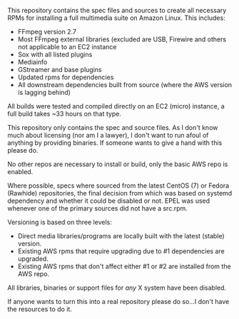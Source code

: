 This repository contains the spec files and sources to create all necessary RPMs for installing a full multimedia suite on Amazon Linux. This includes:

 - FFmpeg version 2.7
 - Most FFmpeg external libraries (excluded are USB, Firewire and others not applicable to an EC2 instance
 - Sox with all listed plugins
 - Mediainfo
 - GStreamer and base plugins
 - Updated rpms for dependencies
 - All downstream dependencies built from source (where the AWS version is lagging behind)

All builds were tested and compiled directly on an EC2 (micro) instance, a full build takes ~33 hours on that type.

This repository only contains the spec and source files. As I don't know much about licensing (nor am I a lawyer), I don't want to run afoul of anything by providing binaries. If someone wants to give a hand with this please do.

No other repos are necessary to install or build, only the basic AWS repo is enabled.

Where possible, specs where sourced from the latest CentOS (7) or Fedora (Rawhide) repositories, the final decision from which was based on systemd dependency and whether it could be disabled or not. EPEL was used whenever one of the primary sources did not have a src.rpm.

Versioning is based on three levels:

 - Direct media libraries/programs are locally built with the latest (stable) version.
 - Existing AWS rpms that require upgrading due to #1 dependencies are upgraded.
 - Existing AWS rpms that don't affect either #1 or #2 are installed from the AWS repo.

All libraries, binaries or support files for *any* X system have been disabled.

If anyone wants to turn this into a real repository please do so...I don't have the resources to do it.
